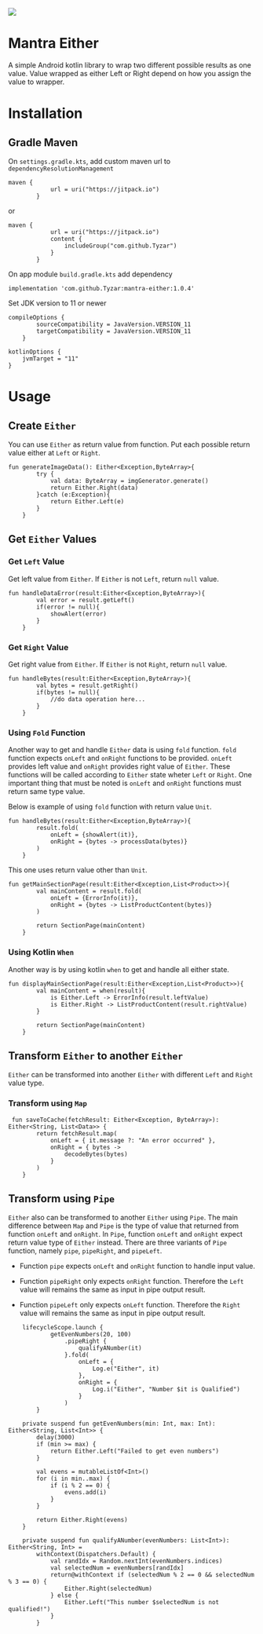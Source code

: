 [![](https://jitpack.io/v/Tyzar/mantra-either.svg)](https://jitpack.io/#Tyzar/mantra-either)



# Mantra Either

A simple Android kotlin library to wrap two different possible results as one value. Value wrapped as either Left or Right depend on how you assign the value to wrapper.

# Installation

## Gradle Maven

On `settings.gradle.kts`, add custom maven url to `dependencyResolutionManagement`
```
maven {
            url = uri("https://jitpack.io")
        }

```
or
```
maven {
            url = uri("https://jitpack.io")
            content {
                includeGroup("com.github.Tyzar")
            }
        }

```

On app module `build.gradle.kts` add dependency
```
implementation 'com.github.Tyzar:mantra-either:1.0.4'

```
Set JDK version to 11 or newer
```
compileOptions {
        sourceCompatibility = JavaVersion.VERSION_11
        targetCompatibility = JavaVersion.VERSION_11
    }

kotlinOptions {
    jvmTarget = "11"
}

```

# Usage

## Create `Either`
You can use `Either` as return value from function. Put each possible return value either at `Left` or `Right`.
```
fun generateImageData(): Either<Exception,ByteArray>{
        try {
            val data: ByteArray = imgGenerator.generate()
            return Either.Right(data)
        }catch (e:Exception){
            return Either.Left(e)
        }
    }

```
## Get `Either` Values

### Get `Left` Value
Get left value from `Either`. If `Either` is not `Left`, return `null` value.
```
fun handleDataError(result:Either<Exception,ByteArray>){
        val error = result.getLeft()
        if(error != null){
            showAlert(error)
        }
    }

```

### Get `Right` Value
Get right value from `Either`. If `Either` is not `Right`, return `null` value.
```
fun handleBytes(result:Either<Exception,ByteArray>){
        val bytes = result.getRight()
        if(bytes != null){
            //do data operation here...
        }
    }

```

### Using `Fold` Function
Another way to get and handle `Either` data is using `fold` function. `fold` function expects `onLeft` and `onRight` functions to be provided. 
`onLeft` provides left value and `onRight` provides right value of `Either`. These functions will be called according to `Either` state wheter `Left` or `Right`. 
One important thing that must be noted is `onLeft` and `onRight` functions must return same type value.

Below is example of using `fold` function with return value `Unit`.
```
fun handleBytes(result:Either<Exception,ByteArray>){
        result.fold(
            onLeft = {showAlert(it)},
            onRight = {bytes -> processData(bytes)}
        )
    }

```
This one uses return value other than `Unit`.
```
fun getMainSectionPage(result:Either<Exception,List<Product>>){
        val mainContent = result.fold(
            onLeft = {ErrorInfo(it)},
            onRight = {bytes -> ListProductContent(bytes)}
        )

        return SectionPage(mainContent)
    }

```

### Using Kotlin `When`
Another way is by using kotlin `when` to get and handle all either state.
```
fun displayMainSectionPage(result:Either<Exception,List<Product>>){
        val mainContent = when(result){
            is Either.Left -> ErrorInfo(result.leftValue)
            is Either.Right -> ListProductContent(result.rightValue) 
        }

        return SectionPage(mainContent)
    }

```

## Transform `Either` to another `Either`
`Either` can be transformed into another `Either` with different `Left` and `Right` value type.
### Transform using `Map`
```
 fun saveToCache(fetchResult: Either<Exception, ByteArray>): Either<String, List<Data>> {
        return fetchResult.map(
            onLeft = { it.message ?: "An error occurred" },
            onRight = { bytes ->
                decodeBytes(bytes)
            }
        )
    }

```

## Transform using `Pipe`
`Either` also can be transformed to another `Either` using `Pipe`. 
The main difference between `Map` and `Pipe` is the type of value that returned from function `onLeft` and `onRight`.
In `Pipe`, function `onLeft` and `onRight` expect return value type of `Either` instead. 
There are three variants of `Pipe` function, namely `pipe`, `pipeRight`, and `pipeLeft`.

- Function `pipe` expects `onLeft` and `onRight` function to handle input value.

- Function `pipeRight` only expects `onRight` function. Therefore the `Left` value will remains the same as input in pipe output result.

- Function `pipeLeft` only expects `onLeft` function. Therefore the `Right` value will remains the same as input in pipe output result.
```
    lifecycleScope.launch {
            getEvenNumbers(20, 100)
                .pipeRight {
                    qualifyANumber(it)
                }.fold(
                    onLeft = {
                        Log.e("Either", it)
                    },
                    onRight = {
                        Log.i("Either", "Number $it is Qualified")
                    }
                )
        }      
        
    private suspend fun getEvenNumbers(min: Int, max: Int): Either<String, List<Int>> {
        delay(3000)
        if (min >= max) {
            return Either.Left("Failed to get even numbers")
        }

        val evens = mutableListOf<Int>()
        for (i in min..max) {
            if (i % 2 == 0) {
                evens.add(i)
            }
        }

        return Either.Right(evens)
    }
    
    private suspend fun qualifyANumber(evenNumbers: List<Int>): Either<String, Int> =
        withContext(Dispatchers.Default) {
            val randIdx = Random.nextInt(evenNumbers.indices)
            val selectedNum = evenNumbers[randIdx]
            return@withContext if (selectedNum % 2 == 0 && selectedNum % 3 == 0) {
                Either.Right(selectedNum)
            } else {
                Either.Left("This number $selectedNum is not qualified!")
            }
        }

```
